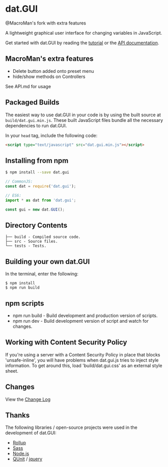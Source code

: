 # dat.GUI
@MacroMan's fork with extra features

A lightweight graphical user interface for changing variables in JavaScript.

Get started with dat.GUI by reading the [tutorial](http://workshop.chromeexperiments.com/examples/gui)
or the [API documentation](API.md).


## MacroMan's extra features
* Delete button added onto preset menu
* hide/show methods on Controllers

See API.md for usage


## Packaged Builds
The easiest way to use dat.GUI in your code is by using the built source at `build/dat.gui.min.js`. These built JavaScript files bundle all the necessary dependencies to run dat.GUI.

In your `head` tag, include the following code:
```html
<script type="text/javascript" src="dat.gui.min.js"></script>
```

## Installing from npm

```bash
$ npm install --save dat.gui
```

```js
// CommonJS:
const dat = require('dat.gui');

// ES6:
import * as dat from 'dat.gui';

const gui = new dat.GUI();
```

## Directory Contents

```
├── build - Compiled source code.
├── src - Source files.
└── tests - Tests.
```

## Building your own dat.GUI

In the terminal, enter the following:

```
$ npm install
$ npm run build
```

## npm scripts

- npm run build - Build development and production version of scripts.
- npm run dev - Build development version of script and watch for changes.


## Working with Content Security Policy
If you're using a server with a Content Security Policy in place that blocks 'unsafe-inline', you will have problems when dat.gui.js tries to inject style information. To get around this, load 'build/dat.gui.css' as an external style sheet.

## Changes
View the [Change Log](CHANGELOG.md)

## Thanks
The following libraries / open-source projects were used in the development of dat.GUI:
 * [Rollup](https://rollupjs.org)
 * [Sass](http://sass-lang.com/)
 * [Node.js](http://nodejs.org/)
 * [QUnit](https://github.com/jquery/qunit) / [jquery](http://jquery.com/)
